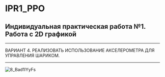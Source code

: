 # IPR1_PPO
## Индивидуальная практическая работа №1. Работа с 2D графикой
____
ВАРИАНТ 4. РЕАЛИЗОВАТЬ ИСПОЛЬЗОВАНИЕ АКСЕЛЕРОМЕТРА ДЛЯ УПРАВЛЕНИЯ ШАРИКОМ.
___
![8_Bad1lYyFs](https://user-images.githubusercontent.com/54409358/211218940-18ae9503-8a19-47c4-bba6-a2c011aa7b34.jpg)
